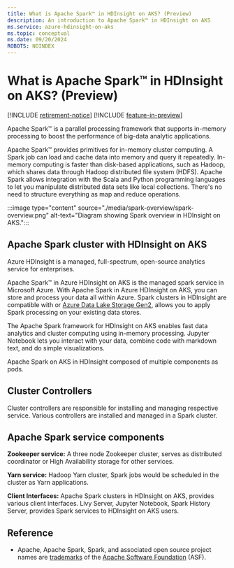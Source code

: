 ```yaml
---
title: What is Apache Spark™ in HDInsight on AKS? (Preview)
description: An introduction to Apache Spark™ in HDInsight on AKS
ms.service: azure-hdinsight-on-aks
ms.topic: conceptual
ms.date: 09/20/2024
ROBOTS: NOINDEX
---
```


# What is Apache Spark™ in HDInsight on AKS? (Preview)

[!INCLUDE [retirement-notice](../includes/retirement-notice.md)]
[!INCLUDE [feature-in-preview](../includes/feature-in-preview.md)]


Apache Spark™ is a parallel processing framework that supports in-memory processing to boost the performance of big-data analytic applications. 

Apache Spark™ provides primitives for in-memory cluster computing. A Spark job can load and cache data into memory and query it repeatedly. In-memory computing is faster than disk-based applications, such as Hadoop, which shares data through Hadoop distributed file system (HDFS). Apache Spark allows integration with the Scala and Python programming languages to let you manipulate distributed data sets like local collections. There's no need to structure everything as map and reduce operations.

:::image type="content" source="./media/spark-overview/spark-overview.png" alt-text="Diagram showing Spark overview in HDInsight on AKS."::: 


## Apache Spark cluster with HDInsight on AKS
Azure HDInsight is a managed, full-spectrum, open-source analytics service for enterprises.

Apache Spark™ in Azure HDInsight on AKS is the managed spark service in Microsoft Azure. With Apache Spark in Azure HDInsight on AKS, you can store and process your data all within Azure. Spark clusters in HDInsight are compatible with or [Azure Data Lake Storage Gen2](../../storage/blobs/data-lake-storage-introduction.md), allows you to apply Spark processing on your existing data stores.

The Apache Spark framework for HDInsight on AKS enables fast data analytics and cluster computing using in-memory processing. Jupyter Notebook lets you interact with your data, combine code with markdown text, and do simple visualizations.

Apache Spark on AKS in HDInsight composed of multiple components as pods. 

## Cluster Controllers

Cluster controllers are responsible for installing and managing respective service. Various controllers are installed and managed in a Spark cluster.

## Apache Spark service components

**Zookeeper service:** A three node Zookeeper cluster, serves as distributed coordinator or High Availability storage for other services.

**Yarn service:** Hadoop Yarn cluster, Spark jobs would be scheduled in the cluster as Yarn applications.

**Client Interfaces:** Apache Spark clusters in HDInsight on AKS, provides various client interfaces. Livy Server, Jupyter Notebook, Spark History Server, provides Spark services to HDInsight on AKS users.

## Reference

* Apache, Apache Spark, Spark, and associated open source project names are [trademarks](../trademarks.md) of the [Apache Software Foundation](https://www.apache.org/) (ASF).
